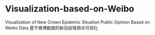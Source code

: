 # Visualization-based-on-Weibo
Visualization of New Crown Epidemic Situation Public Opinion Based on Weibo Data 基于微博数据的新冠疫情舆论可视化
